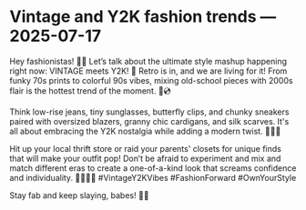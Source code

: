 # Vintage and Y2K fashion trends — 2025-07-17

Hey fashionistas! 👗✨ Let’s talk about the ultimate style mashup happening right now: VINTAGE meets Y2K! 🌟 Retro is in, and we are living for it! From funky 70s prints to colorful 90s vibes, mixing old-school pieces with 2000s flair is the hottest trend of the moment. 👠💿

Think low-rise jeans, tiny sunglasses, butterfly clips, and chunky sneakers paired with oversized blazers, granny chic cardigans, and silk scarves. It's all about embracing the Y2K nostalgia while adding a modern twist. 💅🏽💫

Hit up your local thrift store or raid your parents' closets for unique finds that will make your outfit pop! Don’t be afraid to experiment and mix and match different eras to create a one-of-a-kind look that screams confidence and individuality. 🌈💜✌🏼 #VintageY2KVibes #FashionForward #OwnYourStyle

Stay fab and keep slaying, babes! 💋🌟